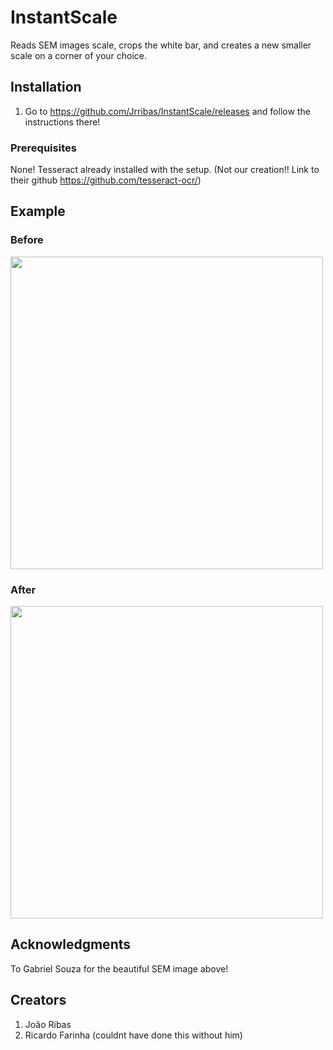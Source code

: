 # InstantScale
Reads SEM images scale, crops the white bar, and creates a new smaller scale on a corner of your choice.

## Installation

1. Go to https://github.com/Jrribas/InstantScale/releases and follow the instructions there!

### Prerequisites

None! Tesseract already installed with the setup. (Not our creation!! Link to their github https://github.com/tesseract-ocr/)

## Example
### Before
<img src="http://i.imgur.com/62LpuB6.png" width="500">

### After
<img src="http://i.imgur.com/NdoLOkH.png" width="500">

## Acknowledgments

To Gabriel Souza for the beautiful SEM image above!

## Creators

1. João Ribas
2. Ricardo Farinha (couldnt have done this without him)
